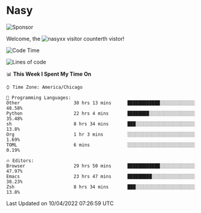 # Nasy

<!--
<p align="center">
<img height="200" src="https://github-readme-stats.vercel.app/api?username=nasyxx&count_private=true&show_icons=true&theme=dracula&include_all_commits=true"/>
<img height="200" src="https://github-readme-stats.vercel.app/api/top-langs/?username=nasyxx&theme=dracula&hide=html,jupyter+notebook&count_private=true&show_icons=true"/>
</p>

  
----------------
-->

![Sponsor](https://img.shields.io/static/v1.svg?label=Sponsor&message=%E2%9D%A4&logo=GitHub&style=flat&color=pink)
 
Welcome, the ![nasyxx visitor counter](https://count.getloli.com/get/@nasyxx?theme=rule34)th vistor!
 
<!--START_SECTION:waka-->
![Code Time](http://img.shields.io/badge/Code%20Time-2%2C201%20hrs%2034%20mins-blue)

![Lines of code](https://img.shields.io/badge/From%20Hello%20World%20I%27ve%20Written-5%20Million%20lines%20of%20code-blue)

📊 **This Week I Spent My Time On** 

```text
⌚︎ Time Zone: America/Chicago

💬 Programming Languages: 
Other                    30 hrs 13 mins      ████████████░░░░░░░░░░░░░   48.58% 
Python                   22 hrs 4 mins       ████████░░░░░░░░░░░░░░░░░   35.48% 
sh                       8 hrs 34 mins       ███░░░░░░░░░░░░░░░░░░░░░░   13.8% 
Org                      1 hr 3 mins         ░░░░░░░░░░░░░░░░░░░░░░░░░   1.69% 
TOML                     6 mins              ░░░░░░░░░░░░░░░░░░░░░░░░░   0.19%

🔥 Editors: 
Browser                  29 hrs 50 mins      ████████████░░░░░░░░░░░░░   47.97% 
Emacs                    23 hrs 47 mins      █████████░░░░░░░░░░░░░░░░   38.23% 
Zsh                      8 hrs 34 mins       ███░░░░░░░░░░░░░░░░░░░░░░   13.8%

```


 Last Updated on 10/04/2022 07:26:59 UTC
<!--END_SECTION:waka-->

<!-- ![visitors](https://visitor-badge.laobi.icu/badge?page_id=nasyxx.nasyxx) -->
